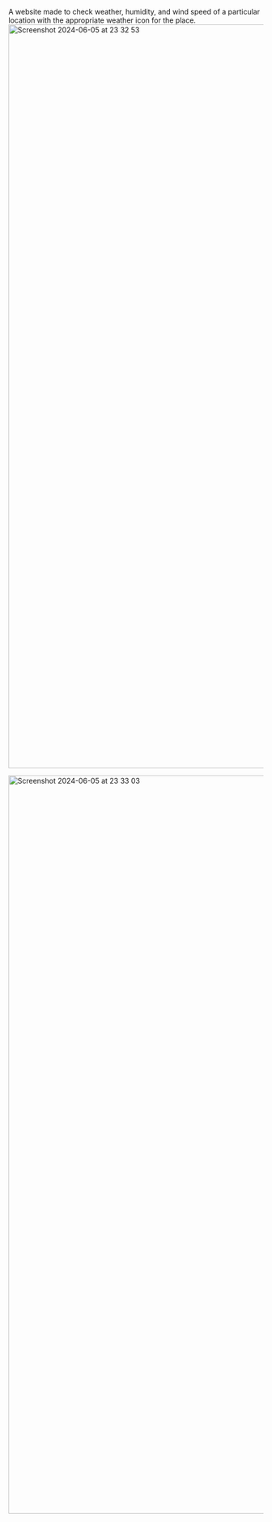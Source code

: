 A website made to check weather, humidity, and wind speed of a particular location with the appropriate weather icon for the place.
<img width="1470" alt="Screenshot 2024-06-05 at 23 32 53" src="https://github.com/LakshyaDuhoonISU/weather-app/assets/142775753/747ed97f-acd1-4885-b3e4-14b938a50cb0">

<img width="1459" alt="Screenshot 2024-06-05 at 23 33 03" src="https://github.com/LakshyaDuhoonISU/weather-app/assets/142775753/8994aa36-d7a0-4750-a7c5-4bb7d9c7e93e">
